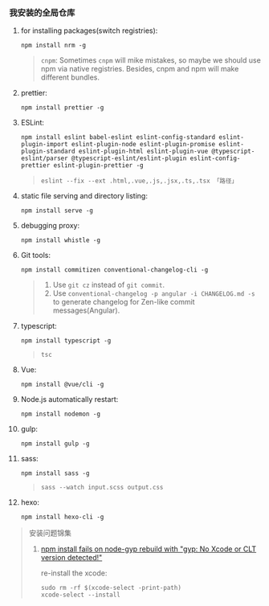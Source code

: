 ### 我安装的全局仓库
1. for installing packages(switch registries):

    `npm install nrm -g`

    >`cnpm`: Sometimes `cnpm` will mike mistakes, so maybe we should use npm via native registries. Besides, cnpm and npm will make different bundles.
2. prettier:

    `npm install prettier -g`
3. ESLint:

    `npm install eslint babel-eslint eslint-config-standard eslint-plugin-import eslint-plugin-node eslint-plugin-promise eslint-plugin-standard eslint-plugin-html eslint-plugin-vue @typescript-eslint/parser @typescript-eslint/eslint-plugin eslint-config-prettier eslint-plugin-prettier -g`

    >`eslint --fix --ext .html,.vue,.js,.jsx,.ts,.tsx 「路径」`
4. static file serving and directory listing:

    `npm install serve -g`

5. debugging proxy:

    `npm install whistle -g`

6. Git tools:

    `npm install commitizen conventional-changelog-cli -g`

    >1. Use `git cz` instead of `git commit`.
    >2. Use `conventional-changelog -p angular -i CHANGELOG.md -s` to generate changelog for Zen-like commit messages(Angular).

7. typescript:

    `npm install typescript -g`

    >`tsc`
8. Vue:

    `npm install @vue/cli -g`
9. Node.js automatically restart:

    `npm install nodemon -g`
10. gulp:

    `npm install gulp -g`

11. sass:

    `npm install sass -g`

    >`sass --watch input.scss output.css`
12. hexo:

    `npm install hexo-cli -g`

>安装问题锦集
>
>1. [npm install fails on node-gyp rebuild with "gyp: No Xcode or CLT version detected!"](https://github.com/schnerd/d3-scale-cluster/issues/7)
>
>    re-install the xcode:
>
>    ```shell
>    sudo rm -rf $(xcode-select -print-path)
>    xcode-select --install
>    ```
